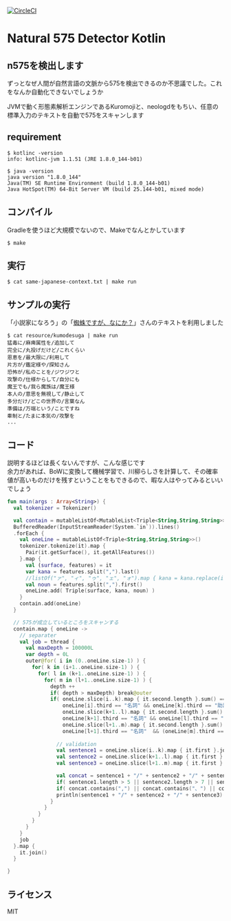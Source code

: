 [![CircleCI](https://circleci.com/gh/GINK03/n575Kt.svg?style=svg)](https://circleci.com/gh/GINK03/n575Kt)

# Natural 575 Detector Kotlin

## n575を検出します
ずっとなぜ人間が自然言語の文脈から575を検出できるのか不思議でした。これをなんか自動化できないでしょうか  

JVMで動く形態素解析エンジンであるKuromojiと、neologdをもちい、任意の標準入力のテキストを自動で575をスキャンします 

## requirement
```console
$ kotlinc -version
info: kotlinc-jvm 1.1.51 (JRE 1.8.0_144-b01)
```

```console
$ java -version
java version "1.8.0_144"
Java(TM) SE Runtime Environment (build 1.8.0_144-b01)
Java HotSpot(TM) 64-Bit Server VM (build 25.144-b01, mixed mode)
```

## コンパイル
Gradleを使うほど大規模でないので、Makeでなんとかしています  
```console
$ make
```

## 実行  
```console
$ cat same-japanese-context.txt | make run
```

## サンプルの実行
「小説家になろう」の「[蜘蛛ですが、なにか？](https://ncode.syosetu.com/n7975cr/)」さんのテキストを利用しました  
```console
$ cat resource/kumodesuga | make run
猛毒に/麻痺属性を/追加して
完全に/丸投げだけど/これくらい
恩恵を/最大限に/利用して
片方が/鑑定様や/探知さん
恐怖が/私のことを/ジワジワと
攻撃の/仕様からして/自分にも
魔王でも/我ら魔族は/魔王様
本人の/意思を無視して/静止して
多分だけ/どこの世界の/言葉なん
準備は/万端という/ことですね
牽制と/たまに本気の/攻撃を
...
```

## コード
説明するほどは長くないんですが、こんな感じです  
余力があれば、BoWに変換して機械学習で、川柳らしさを計算して、その確率値が高いものだけを残すということをもできるので、暇な人はやってみるといいでしょう

```kotlin
fun main(args : Array<String>) {
  val tokenizer = Tokenizer()

  val contain = mutableListOf<MutableList<Triple<String,String,String>>>()
  BufferedReader(InputStreamReader(System.`in`)).lines()
  .forEach { 
    val oneLine = mutableListOf<Triple<String,String,String>>()
    tokenizer.tokenize(it).map { 
      Pair(it.getSurface(), it.getAllFeatures()) 
    }.map {
      val (surface, features) = it 
      var kana = features.split(",").last()
      //listOf("ァ", "ィ", "ゥ", "ェ", "ォ").map { kana = kana.replace(it, "") }
      val noun = features.split(",").first()
      oneLine.add( Triple(surface, kana, noun) )
    }
    contain.add(oneLine)
  }

  // 575が成立しているところをスキャンする
  contain.map { oneLine ->
    // separater
    val job = thread {
      val maxDepth = 100000L
      var depth = 0L
      outer@for( i in (0..oneLine.size-1) ) {
        for( k in (i+1..oneLine.size-1) ) {
          for( l in (k+1..oneLine.size-1) ) {
            for( m in (l+1..oneLine.size-1) ) {
              depth ++
              if( depth > maxDepth) break@outer
              if( oneLine.slice(i..k).map { it.second.length }.sum() == 5 && 
                  oneLine[i].third == "名詞" && oneLine[k].third == "助詞" &&
                  oneLine.slice(k+1..l).map { it.second.length }.sum() == 7 &&  
                  oneLine[k+1].third == "名詞" && oneLine[l].third == "助詞" &&
                  oneLine.slice(l+1..m).map { it.second.length }.sum() == 5 && 
                  oneLine[l+1].third == "名詞"  && (oneLine[m].third == "助詞" || oneLine[m].third == "名詞" ) && oneLine.slice(l+1..m).size > 1 ) {
                
                // validation 
                val sentence1 = oneLine.slice(i..k).map { it.first }.joinToString("") 
                val sentence2 = oneLine.slice(k+1..l).map { it.first }.joinToString("")
                val sentence3 = oneLine.slice(l+1..m).map { it.first }.joinToString("")

                val concat = sentence1 + "/" + sentence2 + "/" + sentence3
                if( sentence1.length > 5 || sentence2.length > 7 || sentence3.length > 5) continue
                if( concat.contains(",") || concat.contains("、") || concat.contains("・") ) continue
                println(sentence1 + "/" + sentence2 + "/" + sentence3)
              }
            }
          }
        }
      }
    }
    job
  }.map {
    it.join()
  }

}
```

## ライセンス
MIT
